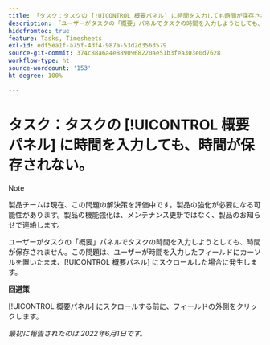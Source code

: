 ```yaml
---
title: 「タスク：タスクの [!UICONTROL 概要パネル] に時間を入力しても時間が保存されない」
description: 「ユーザーがタスクの「概要」パネルでタスクの時間を入力しようとしても、時間が保存されません。この問題は、ユーザーが時間を入力したフィールドにカーソルを置いたまま、「[!UICONTROL 概要パネル]」にスクロールした場合に発生します。」
hidefromtoc: true
feature: Tasks, Timesheets
exl-id: edf5ea1f-a75f-4df4-987a-53d2d3563579
source-git-commit: 374c88a6a4e8890968220ae51b3fea303e0d7628
workflow-type: ht
source-wordcount: '153'
ht-degree: 100%

---
```


# タスク：タスクの [!UICONTROL 概要パネル] に時間を入力しても、時間が保存されない。

<!--Converted to story-->

>[!NOTE]
>
>製品チームは現在、この問題の解決策を評価中です。製品の強化が必要になる可能性があります。製品の機能強化は、メンテナンス更新ではなく、製品のお知らせで連絡します。

ユーザーがタスクの「概要」パネルでタスクの時間を入力しようとしても、時間が保存されません。この問題は、ユーザーが時間を入力したフィールドにカーソルを置いたまま、[!UICONTROL 概要パネル] にスクロールした場合に発生します。

**回避策**

[!UICONTROL 概要パネル] にスクロールする前に、フィールドの外側をクリックします。

_最初に報告されたのは 2022年6月1日です。_
